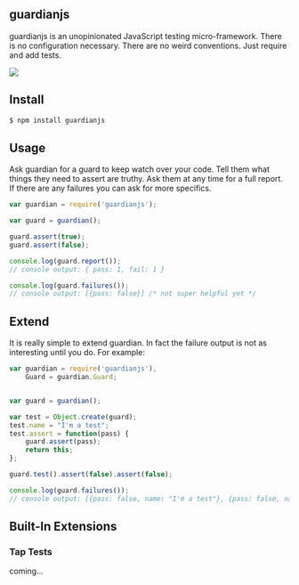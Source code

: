 ## guardianjs

guardianjs is an unopinionated JavaScript testing micro-framework.  There is no configuration necessary.  There are no weird conventions.  Just require and add tests.

![](http://cdn.meme.am/instances/54336539.jpg)

## Install

```bash
$ npm install guardianjs
```

## Usage

Ask guardian for a guard to keep watch over your code.  Tell them what things they need to assert are truthy.  Ask them at any time for a full report.  If there are any failures you can ask for more specifics.

```js
var guardian = require('guardianjs');

var guard = guardian();

guard.assert(true);
guard.assert(false);

console.log(guard.report()); 
// console output: { pass: 1, fail: 1 }

console.log(guard.failures()); 
// console output: [{pass: false}] /* not super helpful yet */
```

## Extend

It is really simple to extend guardian.  In fact the failure output is not as interesting until you do.  For example: 

```js
var guardian = require('guardianjs'),
	Guard = guardian.Guard;


var guard = guardian();

var test = Object.create(guard);
test.name = "I'm a test";
test.assert = function(pass) {
	guard.assert(pass);
	return this;
};

guard.test().assert(false).assert(false);

console.log(guard.failures()); 
// console output: [{pass: false, name: "I'm a test"}, {pass: false, name: "I'm a test"}]
```
## Built-In Extensions

### Tap Tests

coming...
